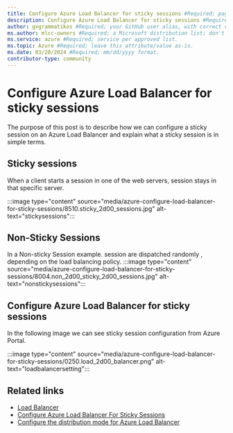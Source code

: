 ```yaml
---
title: Configure Azure Load Balancer for sticky sessions #Required; page title displayed in search results. Don't enclose in quotation marks. 
description: Configure Azure Load Balancer for sticky sessions #Required; article description that's displayed in search results. Don't enclose in quotation marks. Do end with a period.
author: gxgrammatikos #Required; your GitHub user alias, with correct capitalization.
ms.author: mlcc-owners #Required; a Microsoft distribution list; don't change. 
ms.service: azure #Required; service per approved list.
ms.topic: Azure #Required; leave this attribute/value as-is.
ms.date: 03/20/2024 #Required; mm/dd/yyyy format.
contributor-type: community
---
```


# Configure Azure Load Balancer for sticky sessions

The purpose of this post is to describe how we can configure a sticky session on an Azure Load Balancer and explain what a sticky session is in simple terms.

## Sticky sessions

When a client starts a session in one of the web servers, session stays in that specific server.

:::image type="content" source="media/azure-configure-load-balancer-for-sticky-sessions/8510.sticky_2d00_sessions.jpg" alt-text="stickysessions":::

## Non-Sticky Sessions

 In a Non-sticky Session example. session are dispatched randomly , depending on the load balancing policy.
:::image type="content" source="media/azure-configure-load-balancer-for-sticky-sessions/8004.non_2d00_sticky_2d00_sessions.jpg" alt-text="nonstickysessions":::

## Configure Azure Load Balancer for sticky sessions

In the following image we can see sticky session configuration from Azure Portal.

:::image type="content" source="media/azure-configure-load-balancer-for-sticky-sessions/0250.load_2d00_balancer.png" alt-text="loadbalancersetting":::

## Related links

- [Load Balancer](/azure/load-balancer/)
- [Configure Azure Load Balancer For Sticky Sessions](https://cloudopszone.com/configure-azure-load-balancer-for-sticky-sessions/)
- [Configure the distribution mode for Azure Load Balancer](/azure/load-balancer/load-balancer-distribution-mode)
